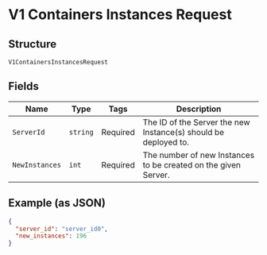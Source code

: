 
# V1 Containers Instances Request

## Structure

`V1ContainersInstancesRequest`

## Fields

| Name | Type | Tags | Description |
|  --- | --- | --- | --- |
| `ServerId` | `string` | Required | The ID of the Server the new Instance(s) should be deployed to. |
| `NewInstances` | `int` | Required | The number of new Instances to be created on the given Server. |

## Example (as JSON)

```json
{
  "server_id": "server_id0",
  "new_instances": 196
}
```

